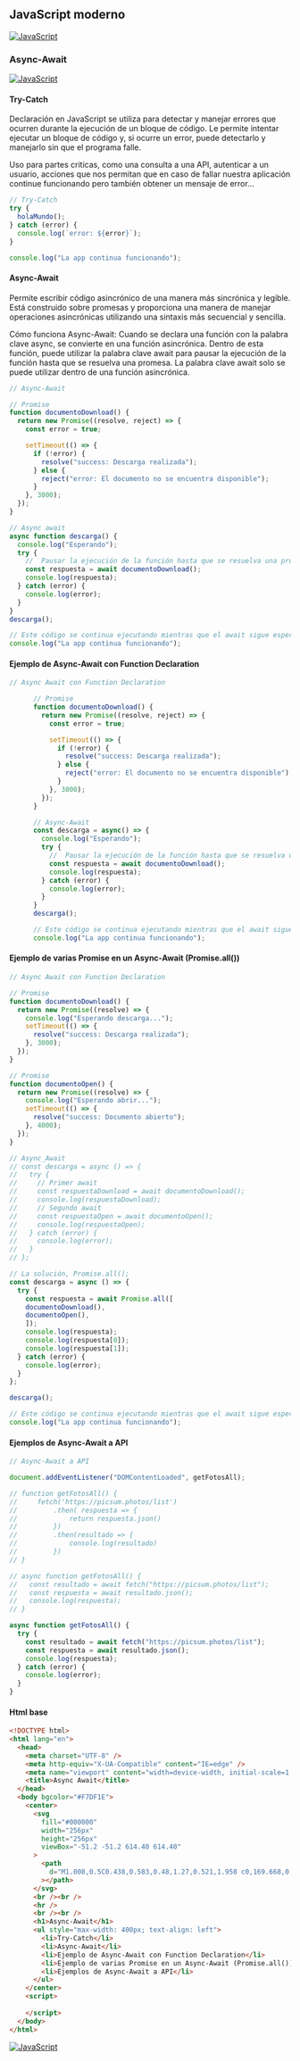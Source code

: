 ## JavaScript moderno
[![JavaScript](https://img.shields.io/badge/JavaScript-F7DF1E?style=for-the-badge&logo=javascript&logoColor=white&labelColor=101010)](https://github.com/Alberto-mt/JavaScript_JQuery/blob/main/JavaScript/Apuntes/index.md)

### Async-Await
[![JavaScript](https://img.shields.io/badge/Async_Await-44c04c?style=for-the-badge&logo=javascript&logoColor=white&labelColor=101010)](https://github.com/Alberto-mt/JavaScript_JQuery/blob/main/JavaScript/Apuntes/categories/Async_Await.md)

#### Try-Catch
Declaración en JavaScript se utiliza para detectar y manejar errores que ocurren durante la ejecución de un bloque de código. Le permite intentar ejecutar un bloque de código y, si ocurre un error, puede detectarlo y manejarlo sin que el programa falle.

Uso para partes criticas, como una consulta a una API, autenticar a un usuario, acciones que nos permitan que en caso de fallar nuestra aplicación continue funcionando pero también obtener un mensaje de error...

```js
// Try-Catch
try {
  holaMundo();
} catch (error) {
  console.log(`error: ${error}`);
}

console.log("La app continua funcionando");
```

#### Async-Await
Permite escribir código asincrónico de una manera más sincrónica y legible. Está construido sobre promesas y proporciona una manera de manejar operaciones asincrónicas utilizando una sintaxis más secuencial y sencilla.

Cómo funciona Async-Await:
Cuando se declara una función con la palabra clave async, se convierte en una función asincrónica. Dentro de esta función, puede utilizar la palabra clave await para pausar la ejecución de la función hasta que se resuelva una promesa. La palabra clave await solo se puede utilizar dentro de una función asincrónica.

```js
// Async-Await

// Promise
function documentoDownload() {
  return new Promise((resolve, reject) => {
    const error = true;

    setTimeout(() => {
      if (!error) {
        resolve("success: Descarga realizada");
      } else {
        reject("error: El documento no se encuentra disponible");
      }
    }, 3000);
  });
}

// Async await
async function descarga() {
  console.log("Esperando");
  try {
    //  Pausar la ejecución de la función hasta que se resuelva una promesa
    const respuesta = await documentoDownload(); 
    console.log(respuesta);
  } catch (error) {
    console.log(error);
  }
}
descarga();

// Este código se continua ejecutando mientras que el await sigue esperando por su respuesta
console.log("La app continua funcionando");
```

#### Ejemplo de Async-Await con Function Declaration
```js
// Async Await con Function Declaration

      // Promise
      function documentoDownload() {
        return new Promise((resolve, reject) => {
          const error = true;

          setTimeout(() => {
            if (!error) {
              resolve("success: Descarga realizada");
            } else {
              reject("error: El documento no se encuentra disponible");
            }
          }, 3000);
        });
      }

      // Async-Await
      const descarga = async() => {
        console.log("Esperando");
        try {
          //  Pausar la ejecución de la función hasta que se resuelva una promesa
          const respuesta = await documentoDownload(); 
          console.log(respuesta);
        } catch (error) {
          console.log(error);
        }
      }
      descarga();

      // Este código se continua ejecutando mientras que el await sigue esperando por su respuesta
      console.log("La app continua funcionando");
```

#### Ejemplo de varias Promise en un Async-Await (Promise.all())
```js
// Async Await con Function Declaration

// Promise
function documentoDownload() {
  return new Promise((resolve) => {
    console.log("Esperando descarga...");
    setTimeout(() => {
      resolve("success: Descarga realizada");
    }, 3000);
  });
}

// Promise
function documentoOpen() {
  return new Promise((resolve) => {
    console.log("Esperando abrir...");
    setTimeout(() => {
      resolve("success: Documento abierto");
    }, 4000);
  });
}

// Async_Await
// const descarga = async () => {
//   try {
//     // Primer await
//     const respuestaDownload = await documentoDownload();
//     console.log(respuestaDownload);
//     // Segundo await
//     const respuestaOpen = await documentoOpen();
//     console.log(respuestaOpen);
//   } catch (error) {
//     console.log(error);
//   }
// };

// La solución, Promise.all();
const descarga = async () => {
  try {
    const respuesta = await Promise.all([
    documentoDownload(),
    documentoOpen(),
    ]);
    console.log(respuesta);
    console.log(respuesta[0]);
    console.log(respuesta[1]);
  } catch (error) {
    console.log(error);
  }
};

descarga();

// Este código se continua ejecutando mientras que el await sigue esperando por su respuesta
console.log("La app continua funcionando");
```

#### Ejemplos de Async-Await a API
```js
// Async-Await a API

document.addEventListener("DOMContentLoaded", getFotosAll);

// function getFotosAll() {
//     fetch('https://picsum.photos/list')
//         .then( respuesta => {
//             return respuesta.json()
//         })
//         .then(resultado => {
//             console.log(resultado)
//         })
// }

// async function getFotosAll() {
//   const resultado = await fetch("https://picsum.photos/list");
//   const respuesta = await resultado.json();
//   console.log(respuesta);
// }

async function getFotosAll() {
  try {
    const resultado = await fetch("https://picsum.photos/list");
    const respuesta = await resultado.json();
    console.log(respuesta);
  } catch (error) {
    console.log(error);
  }
}
```

#### Html base
```html
<!DOCTYPE html>
<html lang="en">
  <head>
    <meta charset="UTF-8" />
    <meta http-equiv="X-UA-Compatible" content="IE=edge" />
    <meta name="viewport" content="width=device-width, initial-scale=1.0" />
    <title>Async Await</title>
  </head>
  <body bgcolor="#F7DF1E">
    <center>
      <svg
        fill="#000000"
        width="256px"
        height="256px"
        viewBox="-51.2 -51.2 614.40 614.40"
      >
        <path
          d="M1.008,0.5C0.438,0.583,0.48,1.27,0.521,1.958 c0,169.668,0,339.31,0,508.974c169.364,1.135,340.808,0.162,510.979,0.486c0-170.309,0-340.61,0-510.918 C341.342,0.5,171.167,0.5,1.008,0.5z M259.893,452.167c-11.822,11.919-30.478,18.938-53.429,18.938 c-37.643,0-58.543-18.34-71.884-43.711c12.842-8.2,25.966-16.122,39.344-23.795c5.456,15.262,23.886,32.42,44.683,21.857 c13.183-6.699,11.661-27.01,11.661-49.054c0-45.773,0-98.578,0-139.872c-0.042-0.688-0.083-1.375,0.482-1.458 c15.707,0,31.413,0,47.116,0c0,36.788,0,78.402,0,117.529C277.866,395.199,280.91,430.988,259.893,452.167z M470.696,409.917 c-2.674,39.884-35.243,61.063-79.17,61.188c-43.062,0.124-70.624-19.013-87.433-48.567c12.085-8.317,25.778-15.017,38.375-22.822 c10.08,15.761,27.537,30.91,53.429,28.652c16.131-1.406,34.856-14.555,24.285-34.482c-5.127-9.66-17.516-14.567-28.656-19.425 c-35.352-15.424-76.828-29.571-72.861-84.992c1.327-18.514,9.852-31.525,20.889-40.796c11.311-9.5,26.46-15.867,46.629-16.511 c36.629-1.173,56.723,15.12,70.429,37.884c-11.664,8.891-24.514,16.608-37.401,24.281c-4.229-12.995-24.644-25.658-41.772-17.969 c-7.789,3.493-14.788,13.761-10.684,26.224c3.66,11.115,18.589,17.199,30.599,22.344 C433.706,340.486,474.331,355.693,470.696,409.917z"
        ></path>
      </svg>
      <br /><br />
      <hr />
      <br /><br />
      <h1>Async-Await</h1>
      <ul style="max-width: 400px; text-align: left">
        <li>Try-Catch</li>
        <li>Async-Await</li>
        <li>Ejemplo de Async-Await con Function Declaration</li>
        <li>Ejemplo de varias Promise en un Async-Await (Promise.all())</li>
        <li>Ejemplos de Async-Await a API</li>
      </ul>
    </center>
    <script>
      
    </script>
  </body>
</html>
```

[![JavaScript](https://img.shields.io/badge/Async_Await-44c04c?style=for-the-badge&label=&#9650;&logoColor=white&labelColor=101010)](https://github.com/Alberto-mt/JavaScript_JQuery/blob/main/JavaScript/Apuntes/categories/Async_Await.md)
